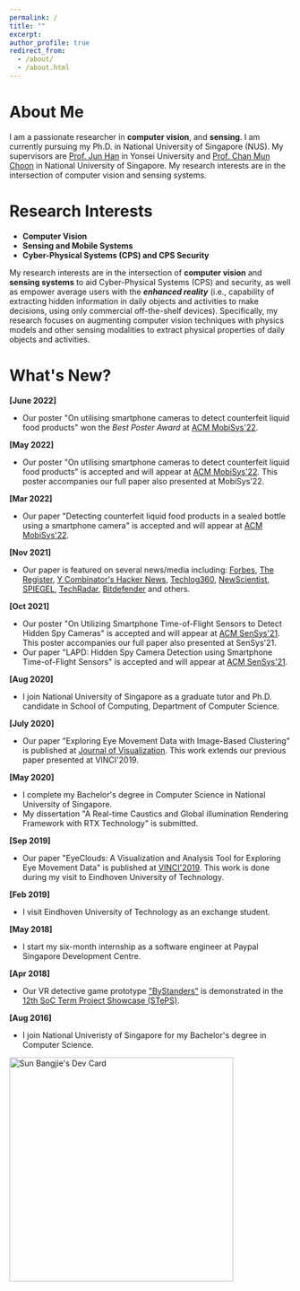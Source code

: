 ```yaml
---
permalink: /
title: ""
excerpt: 
author_profile: true
redirect_from: 
  - /about/
  - /about.html
---
```


About Me
======

I am a passionate researcher in **computer vision**, and **sensing**. I am currently pursuing my Ph.D. in National University of Singapore (NUS). My supervisors are [Prof. Jun Han](https://www.junhan.org/home) in Yonsei University and [Prof. Chan Mun Choon](https://www.comp.nus.edu.sg/~chanmc/) in National University of Singapore. My research interests are in the intersection of computer vision and sensing systems.

Research Interests
======
- **Computer Vision**
- **Sensing and Mobile Systems**
- **Cyber-Physical Systems (CPS) and CPS Security**

My research interests are in the intersection of **computer vision** and **sensing systems** to aid Cyber-Physical Systems (CPS) and security, as well as empower average users with the ***enhanced reality*** (i.e., capability of extracting hidden information in daily objects and activities to make decisions, using only commercial off-the-shelf devices). Specifically, my research focuses on augmenting computer vision techniques with physics models and other sensing modalities to extract physical properties of daily objects and activities.

What's New?
======
**[June 2022]**
* Our poster "On utilising smartphone cameras to detect counterfeit liquid food products" won the *Best Poster Award* at [ACM MobiSys'22](https://www.sigmobile.org/mobisys/2022/). 

**[May 2022]**
* Our poster "On utilising smartphone cameras to detect counterfeit liquid food products" is accepted and will appear at [ACM MobiSys'22](https://www.sigmobile.org/mobisys/2022/). This poster accompanies our full paper also presented at MobiSys'22.

**[Mar 2022]**
* Our paper "Detecting counterfeit liquid food products in a sealed bottle using a smartphone camera" is accepted and will appear at [ACM MobiSys'22](https://www.sigmobile.org/mobisys/2022/).

**[Nov 2021]**
* Our paper is featured on several news/media including: [Forbes](https://www.forbes.com/sites/leemathews/2021/11/19/your-smartphone-may-soon-be-able-to-detect-hidden-spy-cameras/?sh=3e929f8470cf), [The Register](https://www.theregister.com/2021/11/18/smartphone_camera_detection/), [Y Combinator's Hacker News](https://news.ycombinator.com/item?id=29267168), [Techlog360](https://techlog360.com/detect-hidden-spy-cameras-using-smartphone/), [NewScientist](https://www.newscientist.com/article/2299052-smartphone-app-can-detect-hidden-camera-lenses-from-reflections/), [SPIEGEL](https://www.spiegel.de/netzwelt/netzpolitik/laser-assisted-photography-detection-lapd-smartphone-app-spuert-versteckte-spionagekameras-auf-a-8318b023-0fad-40a8-a210-1c041a14d0a1), [TechRadar](https://www.techradar.com/news/your-smartphone-could-help-track-spy-cameras), [Bitdefender](https://www.bitdefender.com/blog/hotforsecurity/boffins-say-they-can-spot-a-hidden-spy-cam-with-just-a-smartphone/) and others.

**[Oct 2021]** 
* Our poster "On Utilizing Smartphone Time-of-Flight Sensors to Detect Hidden Spy Cameras" is accepted and will appear at [ACM SenSys'21](https://www.sigmobile.org/mobisys/2021/). This poster accompanies our full paper also presented at SenSys'21.
* Our paper "LAPD: Hidden Spy Camera Detection using Smartphone Time-of-Flight Sensors" is accepted and will appear at [ACM SenSys'21](https://www.sigmobile.org/mobisys/2021/).

**[Aug 2020]**
* I join National University of Singapore as a graduate tutor and Ph.D. candidate in School of Computing, Department of Computer Science.

**[July 2020]**
* Our paper "Exploring Eye Movement Data with Image-Based Clustering" is published at [Journal of Visualization](https://www.springer.com/journal/12650). This work extends our previous paper presented at VINCI'2019.

**[May 2020]**
* I complete my Bachelor's degree in Computer Science in National University of Singapore. 
* My dissertation "A Real-time Caustics and Global illumination Rendering Framework with RTX Technology" is submitted.

**[Sep 2019]**
* Our paper "EyeClouds: A Visualization and Analysis Tool for Exploring Eye Movement Data" is published at [VINCI'2019](https://vinci-conf.org/2019/). This work is done during my visit to Eindhoven University of Technology.

**[Feb 2019]**
* I visit Eindhoven University of Technology as an exchange student.

**[May 2018]**
* I start my six-month internship as a software engineer at Paypal Singapore Development Centre.

**[Apr 2018]**
* Our VR detective game prototype ["ByStanders"](https://qq315035253.wixsite.com/bystanders) is demonstrated in the [12th SoC Term Project Showcase (STePS)](https://isteps.comp.nus.edu.sg/event/12th-steps).

**[Aug 2016]**
* I join National Univeristy of Singapore for my Bachelor's degree in Computer Science.


<a href="https://devcard.link/IpxCUk"><img src="https://api.daily.dev/devcards/b614af1ebc344475b3babc8f6cc37c02.png?r=1u4" width="400" alt="Sun Bangjie's Dev Card"/></a>


